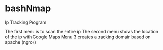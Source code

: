 # bashNmap
Ip Tracking Program

The first menu is to scan the entire ip
The second menu shows the location of the ip with Google Maps
Menu 3 creates a tracking domain based on apache (ngrok)
